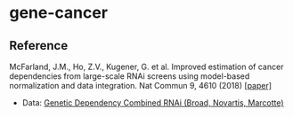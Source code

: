 # gene-cancer


## Reference
McFarland, J.M., Ho, Z.V., Kugener, G. et al. Improved estimation of cancer dependencies from large-scale RNAi screens using model-based normalization and data integration. Nat Commun 9, 4610 (2018) [[paper]](https://www.nature.com/articles/s41467-018-06916-5) 
- Data: [Genetic Dependency Combined RNAi (Broad, Novartis, Marcotte)](https://depmap.org/portal/download/)

